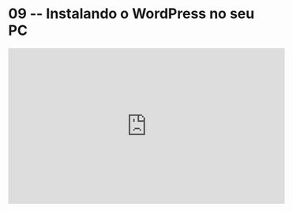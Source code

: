 # 09 -- Instalando o WordPress no seu PC

<iframe 
        width="560" 
        height="315" 
        src="https://www.youtube.com/embed/zTRncHD5Me0" 
        title="YouTube video player" 
        frameborder="0" 
        allow="accelerometer; autoplay; clipboard-write; encrypted-media; gyroscope; picture-in-picture" 
        allowfullscreen
        >
</iframe>


